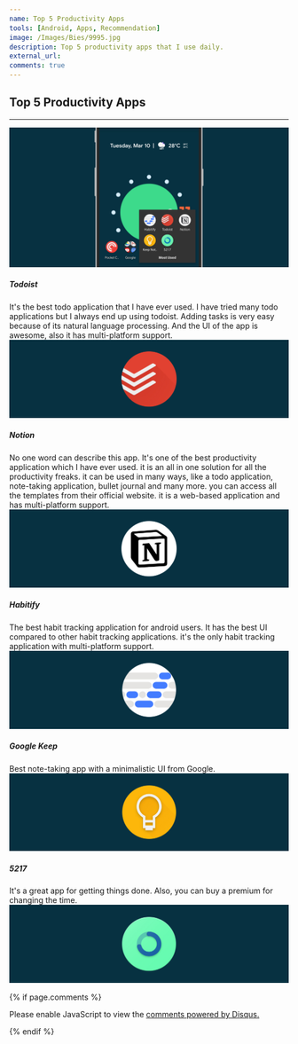 ```yaml
---
name: Top 5 Productivity Apps
tools: [Android, Apps, Recommendation]
image: /Images/Bies/9995.jpg
description: Top 5 productivity apps that I use daily.
external_url:
comments: true
---
```

## **Top 5 Productivity Apps**
---
![alt text](/Images/Bies/9995.jpg "1")

##### **Todoist**
It's the best todo application that I have ever used. I have tried many todo applications but I always end up using todoist. Adding tasks is very easy because of its natural language processing. And the UI of the app is awesome, also it has multi-platform support.
![alt text](/Images/Bies/9995-1.jpg "6")

##### **Notion**
No one word can describe this app. It's one of the best productivity application which I have ever used. it is an all in one solution for all the productivity freaks. it can be used in many ways, like a todo application, note-taking application, bullet journal and many more. you can access all the templates from their official website. it is a web-based application and has multi-platform support.
![alt text](/Images/Bies/9995-2.jpg "2")

##### **Habitify**
The best habit tracking application for android users. It has the best UI compared to other habit tracking applications. it's the only habit tracking application with multi-platform support.
![alt text](/Images/Bies/9995-5.jpg "3")

##### **Google Keep**
Best note-taking app with a minimalistic UI from Google.
![alt text](/Images/Bies/9995-4.jpg "4")

##### **5217**
It's a great app for getting things done. Also, you can buy a premium for changing the time.
![alt text](/Images/Bies/9995-3.jpg "5")

{% if page.comments %}

<div id="disqus_thread"></div>
<script>

/**
*  RECOMMENDED CONFIGURATION VARIABLES: EDIT AND UNCOMMENT THE SECTION BELOW TO INSERT DYNAMIC VALUES FROM YOUR PLATFORM OR CMS.
*  LEARN WHY DEFINING THESE VARIABLES IS IMPORTANT: https://disqus.com/admin/universalcode/#configuration-variables*/
/*
var disqus_config = function () {
this.page.url = PAGE_URL;  // Replace PAGE_URL with your page's canonical URL variable
this.page.identifier = PAGE_IDENTIFIER; // Replace PAGE_IDENTIFIER with your page's unique identifier variable
};
*/
(function() { // DON'T EDIT BELOW THIS LINE
var d = document, s = d.createElement('script');
s.src = 'https://vyshnavgangadharan.disqus.com/embed.js';
s.setAttribute('data-timestamp', +new Date());
(d.head || d.body).appendChild(s);
})();
</script>
<noscript>Please enable JavaScript to view the <a href="https://disqus.com/?ref_noscript">comments powered by Disqus.</a></noscript>

{% endif %}
